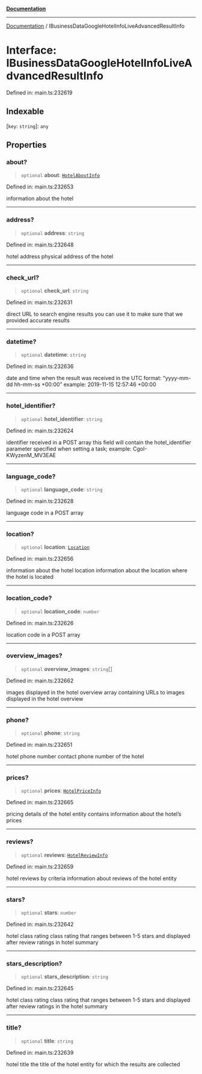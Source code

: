 [**Documentation**](../README.md)

***

[Documentation](../README.md) / IBusinessDataGoogleHotelInfoLiveAdvancedResultInfo

# Interface: IBusinessDataGoogleHotelInfoLiveAdvancedResultInfo

Defined in: main.ts:232619

## Indexable

\[`key`: `string`\]: `any`

## Properties

### about?

> `optional` **about**: [`HotelAboutInfo`](../classes/HotelAboutInfo.md)

Defined in: main.ts:232653

information about the hotel

***

### address?

> `optional` **address**: `string`

Defined in: main.ts:232648

hotel address
physical address of the hotel

***

### check\_url?

> `optional` **check\_url**: `string`

Defined in: main.ts:232631

direct URL to search engine results
you can use it to make sure that we provided accurate results

***

### datetime?

> `optional` **datetime**: `string`

Defined in: main.ts:232636

date and time when the result was received
in the UTC format: “yyyy-mm-dd hh-mm-ss +00:00”
example:
2019-11-15 12:57:46 +00:00

***

### hotel\_identifier?

> `optional` **hotel\_identifier**: `string`

Defined in: main.ts:232624

identifier received in a POST array
this field will contain the hotel_identifier parameter specified when setting a task;
example:
CgoI-KWyzenM_MV3EAE

***

### language\_code?

> `optional` **language\_code**: `string`

Defined in: main.ts:232628

language code in a POST array

***

### location?

> `optional` **location**: [`Location`](../classes/Location.md)

Defined in: main.ts:232656

information about the hotel location
information about the location where the hotel is located

***

### location\_code?

> `optional` **location\_code**: `number`

Defined in: main.ts:232626

location code in a POST array

***

### overview\_images?

> `optional` **overview\_images**: `string`[]

Defined in: main.ts:232662

images displayed in the hotel overview
array containing URLs to images displayed in the hotel overview

***

### phone?

> `optional` **phone**: `string`

Defined in: main.ts:232651

hotel phone number
contact phone number of the hotel

***

### prices?

> `optional` **prices**: [`HotelPriceInfo`](../classes/HotelPriceInfo.md)

Defined in: main.ts:232665

pricing details of the hotel entity
contains information about the hotel’s prices

***

### reviews?

> `optional` **reviews**: [`HotelReviewInfo`](../classes/HotelReviewInfo.md)

Defined in: main.ts:232659

hotel reviews by criteria
information about reviews of the hotel entity

***

### stars?

> `optional` **stars**: `number`

Defined in: main.ts:232642

hotel class rating
class rating that ranges between 1-5 stars and displayed after review ratings in hotel summary

***

### stars\_description?

> `optional` **stars\_description**: `string`

Defined in: main.ts:232645

hotel class rating
class rating that ranges between 1-5 stars and displayed after review ratings in the hotel summary

***

### title?

> `optional` **title**: `string`

Defined in: main.ts:232639

hotel title
the title of the hotel entity for which the results are collected
